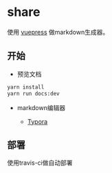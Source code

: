 # share

使用 [vuepress](https://v1.vuepress.vuejs.org/zh/) 做markdown生成器。



## 开始

* 预览文档

```sh
yarn install
yarn run docs:dev
```

* markdown编辑器

	* [Typora](https://typora.io/)



## 部署

使用travis-ci做自动部署